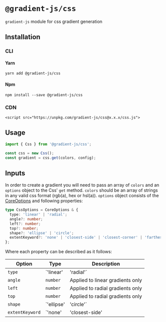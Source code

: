 # `@gradient-js/css`

`gradient-js` module for css gradient generation

## Installation

### CLI

#### Yarn

```
yarn add @gradient-js/css
```

#### Npm

```
npm install --save @gradient-js/css
```

### CDN

```
<script src="https://unpkg.com/gradient-js/css@x.x.x/css.js">
```

## Usage

```javascript
import { Css } from '@gradient-js/css';

const css = new Css();
const gradient = css.get(colors, config);
```

## Inputs

In order to create a gradient you will need to pass an array of `colors` and an `options` object to the Css' `get` method. `colors` should be an array of strings in any valid css format (rgb(a), hex or hsl(a)). `options` object consists of the [CoreOptions](https://github.com/afternoon2/gradient-js/tree/dev/packages/core#inputs) and following properties:

```typescript
type CssOptions = CoreOptions & {
  type: 'linear' | 'radial';
  angle?: number;
  left?: number;
  top?: number;
  shape?: 'ellipse' | 'circle';
  extentKeyword?: 'none' | 'closest-side' | 'closest-corner' | 'farthest-side' | 'farthest-corner';
};
```

Where each property can be described as it follows:

| Option | Type | Description |
| - | - | - |
| `type` | `'linear' | 'radial'` | CSS gradient type - linear or radial |
| `angle`| `number` | Applied to linear gradients only |
| `left` | `number` | Applied to radial gradients only |
| `top` | `number` | Applied to radial gradients only |
| `shape` | `'ellipse' | 'circle'` | Applied to radial gradients only |
| `extentKeyword` | `'none' | 'closest-side' | 'closest-corner' | 'farthest-side' | 'farthest-corner'`| Applied to radial gradients only |